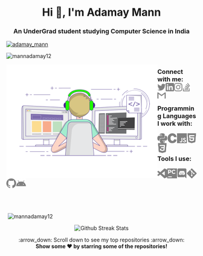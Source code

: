 <h1 align="center">Hi 👋, I'm Adamay Mann</h1>
<h3 align="center">An UnderGrad student studying Computer Science in India</h3>

<p align="left"> <a href="https://twitter.com/adamay_mann" target="blank"><img src="https://img.shields.io/twitter/follow/adamay_mann?logo=twitter&style=for-the-badge" alt="adamay_mann" /></a> </p>

<p align="left"> <img src="https://komarev.com/ghpvc/?username=mannadamay12" alt="mannadamay12" /> </p>

<img align="left" title="Adamay Mann" alt="Adamay Mann" width="400" src="./logos/animation.gif" />

<h3>
Connect with me: <br>
<a href="https://twitter.com/adamay_mann"><img align="left" title="Twitter - Adamay Mann" alt="Twitter" width="22px" src="./logos/twitter.svg" /></a>
<a href="https://www.linkedin.com/in/adamaymann7/"><img align="left" title="LinkedIn - Adamay Mann" alt="LinkedIn" width="22px" src="./logos/linkedin.svg" /></a>
<a href="https://www.instagram.com/ad_mann12/"><img align="left" title="Instagram - Adamay Mann" alt="Instagram" width="22px" src="./logos/instagram.svg" /></a>
<a href="https://stackexchange.com/users/20018566/adamay-mann"><img align="left" title="Stack Overflow - Adamay Mann" alt="Stack Overflow" width="22px" src="./logos/stackoverflow.svg" /></a>
<a href="mailto:meadamann2002@gmail.com"><img align="left" title="Mail - Adamay Mann" alt="Mail" width="22px" src="./logos/gmail.svg" /></a>


<br>
<br>
  
Programming Languages I work with: <br>

<img align="left" title="Python" alt="python" width="26px" src="./logos/python.svg" />
<img align="left" title="C" alt="C" width="26px" src="./logos/c.svg" />
<img align="left" title="JavaScript" alt="JavaScript" width="26px" src="./logos/javascript.svg" />
<img align="left" title="HTML5" alt="HTML5" width="26px" src="./logos/html5.svg" />
<img align="left" title="CSS3" alt="CSS3" width="26px" src="./logos/css3.svg" />
  
<br>
<br>

Tools I use: <br>

<img align="left" title="Visual Studio Code" alt="Visual Studio Code" width="26px" src="./logos/visualstudiocode.svg" />
<img align="left" title="JetBrains PyCharm" alt="JetBrains PyCharm" width="26px" src="./logos/pycharm.svg" />
<img align="left" title="Discord" alt="Discord" width="26px" src="./logos/discord.svg" />
<img align="left" title="Git" alt="Git" width="26px" src="./logos/git.svg" />
<img align="left" title="GitHub" alt="GitHub" width="26px" src="./logos/github.svg" />
<img align="left" title="Android" alt="Android" width="26px" src="./logos/android.svg" />
</h3>

<br>
<br>
<br>
<br>
<br>
<br>


<p>&nbsp;<img align="center" src="https://github-readme-stats.vercel.app/api?username=mannadamay12&show_icons=true&locale=en" alt="mannadamay12" width="450" height="250" /></p>
<p align="center">

<img src="https://github-readme-streak-stats.herokuapp.com/?user=mannadamay12" alt="Github Streak Stats">
</p>
<p align="center">
    :arrow_down: Scroll down to see my top repositories :arrow_down:
    <br>
    <b>
      Show some ❤️ by starring some of the repositories!
    </b>
</p>

